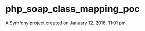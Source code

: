 php_soap_class_mapping_poc
==========================

A Symfony project created on January 12, 2016, 11:01 pm.
